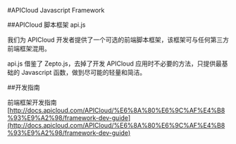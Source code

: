 #APICloud Javascript Framework

##APICloud 脚本框架 api.js

我们为 APICloud 开发者提供了一个可选的前端脚本框架，该框架可与任何第三方前端框架混用。

api.js 借鉴了 Zepto.js，去掉了开发 APICloud 应用时不必要的方法，只提供最基础的 Javascript 函数，做到尽可能的轻量和简洁。

##开发指南

前端框架开发指南[http://docs.apicloud.com/APICloud/%E6%8A%80%E6%9C%AF%E4%B8%93%E9%A2%98/framework-dev-guide](http://docs.apicloud.com/APICloud/%E6%8A%80%E6%9C%AF%E4%B8%93%E9%A2%98/framework-dev-guide)